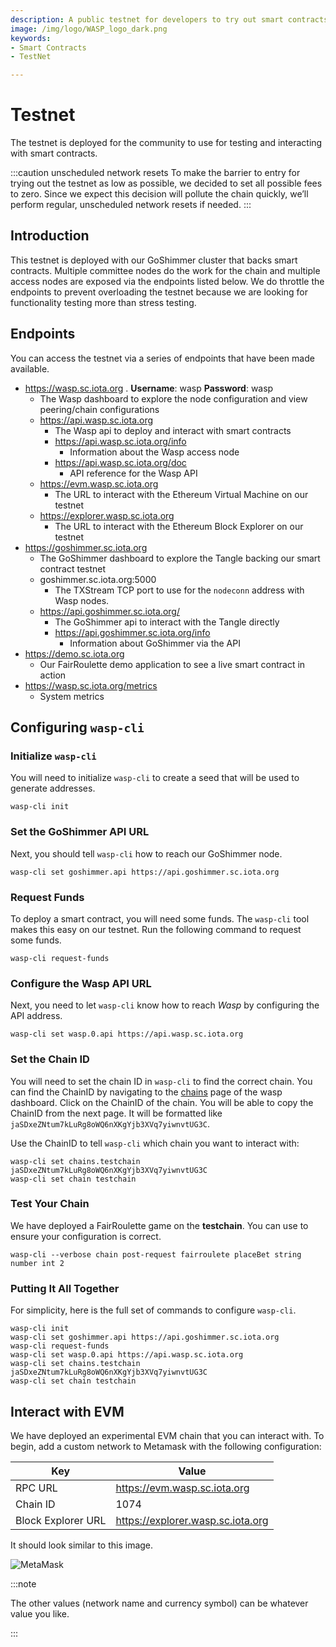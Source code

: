 ```yaml
---
description: A public testnet for developers to try out smart contracts
image: /img/logo/WASP_logo_dark.png
keywords:
- Smart Contracts
- TestNet

---
```


# Testnet

The testnet is deployed for the community to use for testing and interacting with smart contracts.

:::caution unscheduled network resets
To make the barrier to entry for trying out the testnet as low as possible, we decided to set all possible fees to zero.
Since we expect this decision will pollute the chain quickly, we’ll perform regular, unscheduled network resets if
needed.
:::

## Introduction

This testnet is deployed with our GoShimmer cluster that backs smart contracts. Multiple committee nodes do the work for
the chain and multiple access nodes are exposed via the endpoints listed below. We do throttle the endpoints to prevent
overloading the testnet because we are looking for functionality testing more than stress testing.

## Endpoints

You can access the testnet via a series of endpoints that have been made available.

- https://wasp.sc.iota.org . **Username**: wasp **Password**: wasp
    - The Wasp dashboard to explore the node configuration and view peering/chain configurations
    - https://api.wasp.sc.iota.org
        - The Wasp api to deploy and interact with smart contracts
        - https://api.wasp.sc.iota.org/info
            - Information about the Wasp access node
        - https://api.wasp.sc.iota.org/doc
            - API reference for the Wasp API
    - https://evm.wasp.sc.iota.org
        - The URL to interact with the Ethereum Virtual Machine on our testnet
    - https://explorer.wasp.sc.iota.org
        - The URL to interact with the Ethereum Block Explorer on our testnet
- https://goshimmer.sc.iota.org
    - The GoShimmer dashboard to explore the Tangle backing our smart contract testnet
    - goshimmer.sc.iota.org:5000
        - The TXStream TCP port to use for the `nodeconn` address with Wasp nodes.
    - https://api.goshimmer.sc.iota.org/
        - The GoShimmer api to interact with the Tangle directly
        - https://api.goshimmer.sc.iota.org/info
            - Information about GoShimmer via the API
- https://demo.sc.iota.org
    - Our FairRoulette demo application to see a live smart contract in action
- https://wasp.sc.iota.org/metrics
    - System metrics

## Configuring `wasp-cli`

### Initialize `wasp-cli`

You will need to initialize `wasp-cli` to create a seed that will be used to generate addresses.

```shell
wasp-cli init
```

### Set the GoShimmer API URL

Next, you should tell `wasp-cli` how to reach our GoShimmer node.

```shell
wasp-cli set goshimmer.api https://api.goshimmer.sc.iota.org
```

### Request Funds

To deploy a smart contract, you will need some funds. The `wasp-cli` tool makes this easy on our testnet. Run the
following command to request some funds.

```shell
wasp-cli request-funds
```

### Configure the Wasp API URL

Next, you need to let `wasp-cli` know how to reach _Wasp_ by configuring the API address.

```shell
wasp-cli set wasp.0.api https://api.wasp.sc.iota.org
```

### Set the Chain ID

You will need to set the chain ID in `wasp-cli` to find the correct chain. You can find the ChainID by navigating to
the [chains](https://wasp.sc.iota.org/chains) page of the wasp dashboard. Click on the ChainID of the chain. You will be
able to copy the ChainID from the next page. It will be formatted like `jaSDxeZNtum7kLuRg8oWQ6nXKgYjb3XVq7yiwnvtUG3C`.

Use the ChainID to tell `wasp-cli` which chain you want to interact with:

```shell
wasp-cli set chains.testchain jaSDxeZNtum7kLuRg8oWQ6nXKgYjb3XVq7yiwnvtUG3C
wasp-cli set chain testchain
```

### Test Your Chain

We have deployed a FairRoulette game on the __testchain__. You can use to ensure your configuration is correct.

```shell
wasp-cli --verbose chain post-request fairroulete placeBet string number int 2
```

### Putting It All Together

For simplicity, here is the full set of commands to configure `wasp-cli`.

```shell
wasp-cli init
wasp-cli set goshimmer.api https://api.goshimmer.sc.iota.org
wasp-cli request-funds
wasp-cli set wasp.0.api https://api.wasp.sc.iota.org
wasp-cli set chains.testchain jaSDxeZNtum7kLuRg8oWQ6nXKgYjb3XVq7yiwnvtUG3C
wasp-cli set chain testchain
```

## Interact with EVM

We have deployed an experimental EVM chain that you can interact with. To begin, add a custom network to Metamask with
the following configuration:

| Key                | Value                             |
|--------------------|-----------------------------------|
| RPC URL            | https://evm.wasp.sc.iota.org      |
| Chain ID           | 1074                              |
| Block Explorer URL | https://explorer.wasp.sc.iota.org |

It should look similar to this image.

![MetaMask](/img/metamask_testnet.png)

:::note

The other values (network name and currency symbol) can be whatever value you like.

:::




